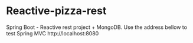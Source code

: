 # Reactive-pizza-rest
Spring Boot - Reactive rest project + MongoDB.
Use the address bellow to test Spring MVC
http://localhost:8080